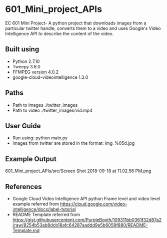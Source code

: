 # 601_Mini_project_APIs
EC 601 Mini Project- A python project that downloads images from a particular twitter handle, converts them to a video and 
uses Google's Video Intelligence API to describe the content of the video.

## Built using

* Python 2.7.10 
* Tweepy 3.6.0
* FFMPEG version 4.0.2
* google-cloud-videointelligence 1.3.0

## Paths

* Path to images ./twitter_images
* Path to video ./twitter_images/vid.mp4

## User Guide

* Run using: python main.py
* images from twitter are stored in the format: img_%05d.jpg

## Example Output

601_Mini_project_APIs/src/Screen Shot 2018-09-18 at 11.02.56 PM.png

## References

* Google Cloud Video Intelligence API python Frame level and video level example referred from https://cloud.google.com/video-intelligence/docs/label-tutorial
* README Template referred from https://gist.githubusercontent.com/PurpleBooth/109311bb0361f32d87a2/raw/8254b53ab8dcb18afc64287aaddd9e5b6059f880/README-Template.md 


